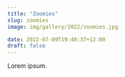 ```yaml
---
title: "Zoomies"
slug: zoomies
image: img/gallery/2022/zoomies.jpg

date: 2022-07-09T19:40:37+12:00
draft: false
---
```


Lorem ipsum.
